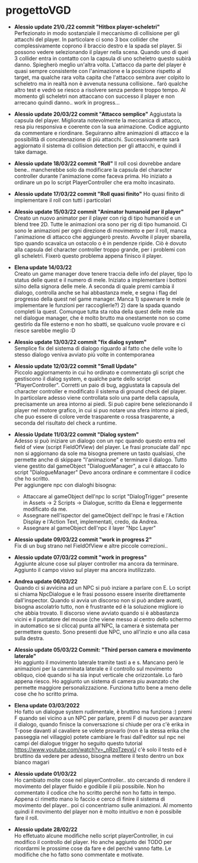 # progettoVGD
- **Alessio update 21/0./22 commit "Hitbox player-scheletri"**  
Perfezionato in modo sostanziale il meccanismo di collisione per gli attacchi del player. In particolare ci sono 3 box
collider che complessivamente coprono il braccio destro e la spada sel player. Si possono vedere selezionando il
player nella scena. Quando uno di quei 3 collider entra in contatto con la capsula di uno scheletro questo subirà danno.
Spiegherò meglio un'altra volta. L'attacco da parte del player è quasi sempre consistente con l'animazione e la posizione
rispetto al target, ma qualche rara volta capita che l'attacco sembra aver colpito lo scheletro ma in realtà non è
avvenuta nessuna collisione.. farò qualche altro test e vedrò se riesco a risolvere senza perdere troppo tempo.
Al momento gli scheletri non attaccano con successo il player e non arrecano quindi danno.. work in progress...

- **Alessio update 20/03/22 commit "Attacco semplice"**
Aggiustata la capsula del player. Migliorata notevolmente la meccanica di attacco, resa piu responsiva e coerente 
con la sua animazione. Codice aggiunto da commentare e riordinare. Seguiranno altre animazioni di attacco e la
possibilità di concatenazione di più attacchi. Successivamente sarà aggiornato il sistema di collision detection per
gli attacchi, e quindi il take damage.

- **Alessio update 18/03/22 commit "Roll"**
Il roll così dovrebbe andare bene.. mancherebbe solo da modificare la capsula del character controller durante
l'animazione come faceva prima. Ho iniziato a ordinare un po lo script PlayerController che era molto incasinato.

- **Alessio update 17/03/22 commit "Roll quasi finito"**
Ho quasi finito di implementare il roll con tutti i particolari

- **Alessio update 15/03/22 commit "Animator humanoid per il player"**  
Creato un nuovo animator per il player con rig di tipo humanoid e un blend tree 2D. Tutte le animazioni
ora sono per rig di tipo humanoid. Ci sono le animazioni per ogni direzione di movimento e per il roll,
manca l'animazione di attacco che aggiungerò presto. Avvolte il player sbarella, tipo quando scavalca un
ostacolo o è in pendenze ripide. Ciò è dovuto alla capsula del character controller troppo grande, per i 
problemi con gli scheletri. Fixerò questo problema appena finisco il player.

- **Elena update 14/03/22**  
Creato un game manager dove tenere traccia delle info del player, tipo lo status delle quest e il numero di mele. 
Iniziato a implementare i bottoni si/no della signora delle mele. A seconda di quale premi cambia il dialogo, controlla 
anche se hai abbastanza mele, e segna i flag del progresso della quest nel game manager. Manca 1) spawnare le mele 
(e implementare le funzioni per raccoglierle?) 2) dare la spada quando completi la quest. Comunque tutta sta roba 
della quest delle mele sta nel dialogue manager, che è molto brutto ma onestamente non so come gestirlo da file esterno 
e non ho sbatti, se qualcuno vuole provare e ci riesce sarebbe meglio :D

- **Alessio update 13/03/22 commit "fix dialog system"**  
Semplice fix del sistema di dialogo riguardo al fatto che delle volte lo stesso dialogo veniva avviato più volte in 
contemporanea

- **Alessio update 12/03/22 commit "Small Update"**  
Piccolo aggiornamento in cui ho ordinato e commentato gli script che gestiscono il dialog system, e qualche parte dello
script "PlayerController".
Corretti un paio di bug, aggiustata la capsula del character controller e modificato il sistema di ground check del player.
In particolare adesso viene controllata solo una parte della capsula, precisamente un area intorno ai piedi. Si può 
capire bene selezionando il player nel motore grafico, in cui si puo notare una sfera intorno ai piedi, che puo essere di 
colore verde trasparente o rossa trasparente, a seconda del risultato del check a runtime.

- **Alessio Update 11/03/22 commit "Dialog system"**  
Adesso si può iniziare un dialogo con un npc quando questo entra nel field of view (script FieldOfView) del player.
Le frasi pronuciate dall' npc non si aggiornano da sole ma bisogna premere un tasto qualsiasi, che permette anche di 
skippare "l'animazione" e terminare il dialogo. 
Tutto viene gestito dal gameObject "DialogueManager", a cui è attaccato lo script "DialogueManager"
Devo ancora ordinare e commentare il codice che ho scritto.  
Per aggiungere npc con dialoghi bisogna:
	- Attaccare al gameObject dell'npc lo script "DialogTrigger" presente in Assets -> 2 Scripts -> Dialogue, scritto 
	da Elena e leggermente modificato da me.
 	- Assegnare nell'ispector del gameObject dell'npc le frasi e l'Action Display e l'Action Text, implementati, credo, 
	da Andrea.
  	- Assegnare al gameObject dell'npc il layer "Npc Layer"

- **Alessio update 09/03/22 commit "work in progress 2"**  
Fix di un bug strano nel FieldOfView e altre piccole correzioni.. 

- **Alessio update 07/03/22 commit "work in progress"**  
Aggiunte alcune cose sul player controller ma ancora da terminare. Aggiunto il campo visivo sul player ma ancora 
inutilizzato. 

- **Andrea update 06/03/22**  
Quando ci si avvicina ad un NPC si può inziare a parlare con E. Lo script si chiama NpcDialogue e le frasi possono essere 
inserite direttamente dall'inspector. Quando si avvia un discorso non si può andare avanti, bisogna ascolatrlo tutto, non 
è frustrante ed è la soluzione migliore io che abbia trovato.
Il discorso viene avviato quando si è abbastanza vicini e il puntatore del mouse (che viene messo al centro dello schermo 
in automatico se si clicca) punta all'NPC, la camera è sistemata per permettere questo.
Sono presenti due NPC, uno all'inzio e uno alla casa sulla destra.  

- **Alessio update 05/03/22 Commit: "Third person camera e movimento laterale"**   
Ho aggiunto il movimento laterale tramite tasti a e s. Mancano però le animazioni per la camminata laterale
e il controllo sul movimento obliquo, cioé quando si ha sia input verticale che orizzontale. 
Lo farò appena riesco. Ho aggiunto un sistema di camera piu avanzato che permette maggiore personalizzazione. 
Funziona tutto bene a meno delle cose che ho scritto prima. 

- **Elena update 03/03/2022**  
Ho fatto un dialogue system rudimentale, è bruttino ma funziona :)
premi F quando sei vicino a un NPC per parlare, premi F di nuovo per avanzare il dialogo, quando finisce la conversazione 
si chiude per ora c'è erika in T-pose davanti al cavaliere se volete provarlo (non è la stessa erika che passeggia nel 
villaggio) potete cambiare le frasi dall'editor sul npc nei campi del dialogue trigger
ho seguito questo tutorial https://www.youtube.com/watch?v=_nRzoTzeyxU
c'è solo il testo ed è bruttino da vedere per adesso, bisogna mettere il testo dentro un box bianco magari

- **Alessio update 01/03/22**   
Ho cambiato molte cose nel playerController.. sto cercando di rendere il movimento del player fluido e 
godibile il più possibile. Non ho commentato il codice che ho scritto perché non ho fatto in tempo. 
Appena ci rimetto mano lo faccio e cerco di finire il sistema di movimento del player.. poi ci concentriamo
sulle animazioni. Al momento quindi il movimento del player non è molto intuitivo e non è possibile fare
il roll.
 
- **Alessio update 28/02/22**  
Ho effetuato alcune modifiche nello script playerController, in cui modifico il controllo del player.
Ho anche aggiunto dei TODO per ricordarmi le prossime cose da fare e del perché vanno fatte. Le modifiche 
che ho fatto sono commentate e motivate.
